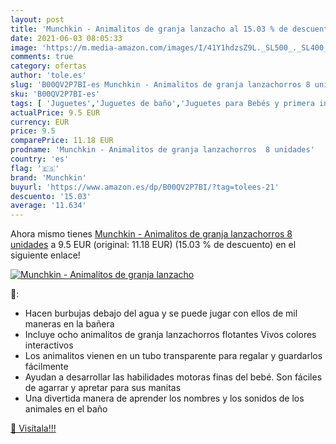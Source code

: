 ```yaml
---
layout: post
title: 'Munchkin - Animalitos de granja lanzacho al 15.03 % de descuento'
date: 2021-06-03 08:05:33
image: 'https://m.media-amazon.com/images/I/41Y1hdzsZ9L._SL500_._SL400_.jpg'
comments: true
category: ofertas
author: 'tole.es'
slug: 'B00QV2P7BI-es Munchkin - Animalitos de granja lanzachorros 8 unidades'
sku: 'B00QV2P7BI-es'
tags: [ 'Juguetes','Juguetes de baño','Juguetes para Bebés y primera infancia','Juguetes y juegos','munchkin', ]
actualPrice: 9.5 EUR
currency: EUR
price: 9.5
comparePrice: 11.18 EUR
prodname: 'Munchkin - Animalitos de granja lanzachorros  8 unidades'
country: 'es'
flag: '🇪🇸'
brand: 'Munchkin'
buyurl: 'https://www.amazon.es/dp/B00QV2P7BI/?tag=tolees-21'
descuento: '15.03'
average: '11.634'
---
```


Ahora mismo tienes [Munchkin - Animalitos de granja lanzachorros  8 unidades](https://www.amazon.es/dp/B00QV2P7BI/?tag=tolees-21) a 9.5 EUR (original: 11.18 EUR) (15.03 %  de descuento) en el siguiente enlace!

[![Munchkin - Animalitos de granja lanzacho](https://m.media-amazon.com/images/I/41Y1hdzsZ9L._SL500_._SL400_.jpg)](https://www.amazon.es/dp/B00QV2P7BI/?tag=tolees-21)

🔎:

- Hacen burbujas debajo del agua y se puede jugar con ellos de mil maneras en la bañera
- Incluye ocho animalitos de granja lanzachorros flotantes Vivos colores interactivos
- Los animalitos vienen en un tubo transparente para regalar y guardarlos fácilmente
- Ayudan a desarrollar las habilidades motoras finas del bebé. Son fáciles de agarrar y apretar para sus manitas
- Una divertida manera de aprender los nombres y los sonidos de los animales en el baño

[🛒 Visítala!!!](https://www.amazon.es/dp/B00QV2P7BI/?tag=tolees-21)
